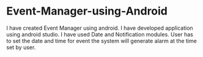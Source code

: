 # Event-Manager-using-Android
I have created Event Manager using android. I have developed application using android studio. I have used Date and Notification modules. User has to set the date and time for event the system will generate alarm at the time set by user. 
